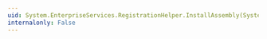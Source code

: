 ```yaml
---
uid: System.EnterpriseServices.RegistrationHelper.InstallAssembly(System.String,System.String@,System.String,System.String@,System.EnterpriseServices.InstallationFlags)
internalonly: False
---
```

